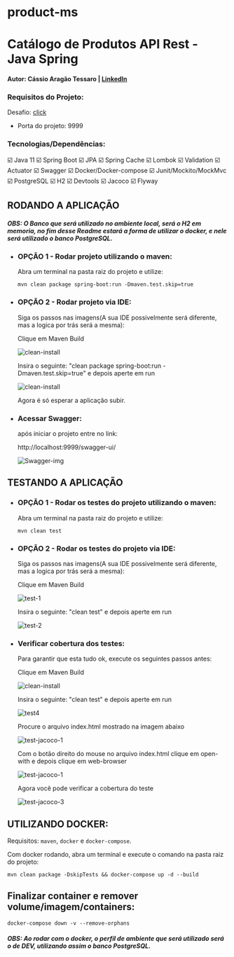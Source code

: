 # product-ms

# Catálogo de Produtos API Rest - Java Spring

#### Autor: Cássio Aragão Tessaro | [LinkedIn](https://www.linkedin.com/in/ctessaro/)

### Requisitos do Projeto:

Desafio: [click](/desafio/desafio.md)

- Porta do projeto: 9999

### Tecnologias/Dependências:

:ballot_box_with_check: Java 11
:ballot_box_with_check: Spring Boot
:ballot_box_with_check: JPA
:ballot_box_with_check: Spring Cache
:ballot_box_with_check: Lombok
:ballot_box_with_check: Validation
:ballot_box_with_check: Actuator
:ballot_box_with_check: Swagger
:ballot_box_with_check: Docker/Docker-compose
:ballot_box_with_check: Junit/Mockito/MockMvc
:ballot_box_with_check: PostgreSQL
:ballot_box_with_check: H2
:ballot_box_with_check: Devtools
:ballot_box_with_check: Jacoco
:ballot_box_with_check: Flyway

## RODANDO A APLICAÇÃO

##### OBS: O Banco que será utilizado no ambiente local, será o H2 em memoria, no fim desse Readme estará a forma de utilizar o docker, e nele será utilizado o banco PostgreSQL.

- ### OPÇÃO 1 - Rodar projeto utilizando o maven:

  Abra um terminal na pasta raiz do projeto e utilize:

  ```shell
  mvn clean package spring-boot:run -Dmaven.test.skip=true
  ```

- ### OPÇÃO 2 - Rodar projeto via IDE:

  Siga os passos nas imagens(A sua IDE possivelmente será diferente, mas a logica por trás será a mesma):

  Clique em Maven Build

  ![clean-install](/desafio/assets/clean-install.png)

  Insira o seguinte: "clean package spring-boot:run -Dmaven.test.skip=true" e depois aperte em run

  ![clean-install](/desafio/assets/clean-install-2.png)

  Agora é só esperar a aplicação subir.

- ### Acessar Swagger:

  após iniciar o projeto entre no link:

  http://localhost:9999/swagger-ui/

  ![Swagger-img](/desafio/assets/Swagger.png)

## TESTANDO A APLICAÇÃO

- ### OPÇÃO 1 - Rodar os testes do projeto utilizando o maven:

  Abra um terminal na pasta raiz do projeto e utilize:

  ```shell
  mvn clean test
  ```

- ### OPÇÃO 2 - Rodar os testes do projeto via IDE:

  Siga os passos nas imagens(A sua IDE possivelmente será diferente, mas a logica por trás será a mesma):

  Clique em Maven Build

  ![test-1](/desafio/assets/test3.png)

  Insira o seguinte: "clean test" e depois aperte em run

  ![test-2](/desafio/assets/test4.png)

- ### Verificar cobertura dos testes:

  Para garantir que esta tudo ok, execute os seguintes passos antes:

  Clique em Maven Build

  ![clean-install](/desafio/assets/clean-install.png)

  Insira o seguinte: "clean test" e depois aperte em run

  ![test4](/desafio/assets/test4.png)

  Procure o arquivo index.html mostrado na imagem abaixo

  ![test-jacoco-1](/desafio/assets/test-jacoco-1.png)

  Com o botão direito do mouse no arquivo index.html clique em open-with e depois clique em web-browser

  ![test-jacoco-1](/desafio/assets/test-jacoco-2.png)

  Agora você pode verificar a cobertura do teste

  ![test-jacoco-3](/desafio/assets/test-jacoco-3.png)

## UTILIZANDO DOCKER:

Requisitos: `maven`, `docker` e `docker-compose`.

Com docker rodando, abra um terminal e execute o comando na pasta raiz do projeto:

```shell
mvn clean package -DskipTests && docker-compose up -d --build
```

## Finalizar container e remover volume/imagem/containers:

```shell
docker-compose down -v --remove-orphans
```

##### OBS: Ao rodar com o docker, o perfil de ambiente que será utilizado será o de DEV, utilizando assim o banco PostgreSQL.
